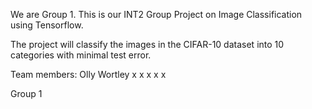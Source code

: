 We are Group 1. This is our INT2 Group Project on Image Classification using Tensorflow.

The project will classify the images in the CIFAR-10 dataset into 10 categories with minimal test error.

Team members:
Olly Wortley
x
x
x
x
x

Group 1
